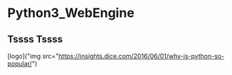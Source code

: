 # Python3_WebEngine
## Tssss Tssss

[logo]("img src="https://insights.dice.com/2016/06/01/why-is-python-so-popular/")
